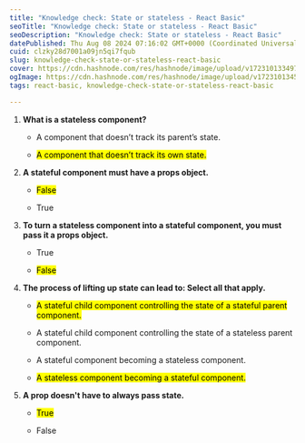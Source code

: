```yaml
---
title: "Knowledge check: State or stateless - React Basic"
seoTitle: "Knowledge check: State or stateless - React Basic"
seoDescription: "Knowledge check: State or stateless - React Basic"
datePublished: Thu Aug 08 2024 07:16:02 GMT+0000 (Coordinated Universal Time)
cuid: clzky28d7001a09jn5qi7fqub
slug: knowledge-check-state-or-stateless-react-basic
cover: https://cdn.hashnode.com/res/hashnode/image/upload/v1723101334970/337f74fd-a731-4fa2-8fa5-5e73606e080e.png
ogImage: https://cdn.hashnode.com/res/hashnode/image/upload/v1723101345043/95b12af4-6766-4d23-a5d6-97c19cdface6.png
tags: react-basic, knowledge-check-state-or-stateless-react-basic

---
```


1. **What is a stateless component?**
    
    * A component that doesn’t track its parent’s state.
        
    * <mark>A component that doesn’t track its own state.</mark>
        
2. **A stateful component must have a props object.**
    
    * <mark>False</mark>
        
    * True
        
3. **To turn a stateless component into a stateful component, you must pass it a props object.**
    
    * True
        
    * <mark>False</mark>
        
4. **The process of lifting up state can lead to: Select all that apply.**
    
    * <mark>A stateful child component controlling the state of a stateful parent component.</mark>
        
    * A stateful child component controlling the state of a stateless parent component.
        
    * A stateful component becoming a stateless component.
        
    * <mark>A stateless component becoming a stateful component.</mark>
        
5. **A prop doesn't have to always pass state.**
    
    * <mark>True</mark>
        
    * False